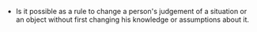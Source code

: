 - Is it possible as a rule to change a person's judgement of a situation or an object without first changing his knowledge or assumptions about it.